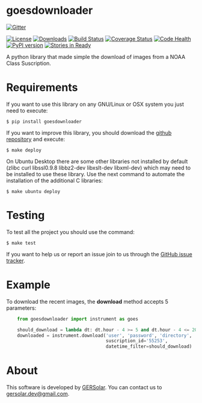 goesdownloader
==============

[![Gitter](https://badges.gitter.im/Join%20Chat.svg)](https://gitter.im/gersolar/goesdownloader?utm_source=badge&utm_medium=badge&utm_campaign=pr-badge&utm_content=badge)

[![License](https://img.shields.io/pypi/l/goesdownloader.svg)](https://raw.githubusercontent.com/gersolar/goesdownloader/master/LICENSE) [![Downloads](https://img.shields.io/pypi/dm/goesdownloader.svg)](https://pypi.python.org/pypi/goesdownloader/) [![Build Status](https://travis-ci.org/gersolar/goesdownloader.svg?branch=master)](https://travis-ci.org/gersolar/goesdownloader) [![Coverage Status](https://coveralls.io/repos/gersolar/goesdownloader/badge.png)](https://coveralls.io/r/gersolar/goesdownloader) [![Code Health](https://landscape.io/github/gersolar/goesdownloader/master/landscape.png)](https://landscape.io/github/gersolar/goesdownloader/master) [![PyPI version](https://badge.fury.io/py/goesdownloader.svg)](http://badge.fury.io/py/goesdownloader)
[![Stories in Ready](https://badge.waffle.io/gersolar/goesdownloader.png?label=ready&title=Ready)](https://waffle.io/gersolar/goesdownloader)

A python library that made simple the download of images from a NOAA Class Suscription.

Requirements
============

If you want to use this library on any GNU/Linux or OSX system you just need to execute:

    $ pip install goesdownloader

If you want to improve this library, you should download the [github repository](https://github.com/gersolar/goesdownloader) and execute:

    $ make deploy

On Ubuntu Desktop there are some other libraries not installed by default (zlibc curl libssl0.9.8 libbz2-dev libxslt-dev libxml-dev) which may need to be installed to use these library. Use the next command to automate the installation of the additional C libraries:

    $ make ubuntu deploy


Testing
=======

To test all the project you should use the command:

    $ make test

If you want to help us or report an issue join to us through the [GitHub issue tracker](https://github.com/gersolar/goesdownloader/issues).


Example
=======

To download the recent images, the **download** method accepts 5 parameters:

```python
    from goesdownloader import instrument as goes 

    should_download = lambda dt: dt.hour - 4 >= 5 and dt.hour - 4 <= 20
    downloaded = instrument.download('user', 'password', 'directory',
                                     suscription_id='55253',
                                     datetime_filter=should_download)
```


About
=====

This software is developed by [GERSolar](http://www.gersol.unlu.edu.ar/). You can contact us to [gersolar.dev@gmail.com](mailto:gersolar.dev@gmail.com).
